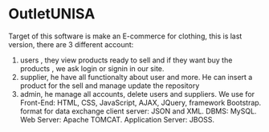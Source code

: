 # OutletUNISA
Target of this software is make an E-commerce for clothing, this is last version, there are 3 different account: 
1. users , they view products ready to sell and if they want buy the products , we ask login or signin in our site.
2. supplier, he have all functionalty about user and more. He can insert a product for the sell and manage update the repository
3. admin, he manage all accounts, delete users and suppliers.
We use for Front-End: HTML, CSS, JavaScript, AJAX, JQuery, framework Bootstrap.
format for data exchange client server: JSON and XML.
DBMS: MySQL.
Web Server: Apache TOMCAT. 
Application Server: JBOSS.
